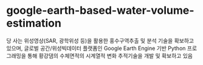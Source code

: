 # google-earth-based-water-volume-estimation
당 사는 위성영상(SAR, 광학위성 등)을 활용한 홍수구역추출 및 분석 기술을 확보하고 있으며, 글로벌 공간/위성빅데이터 플랫폼인 Google Earth Engine 기반 Python 프로그래밍을 통해 황강댐의 수체면적의 시계열적 변화 추적기술을 개발 및 확보하고 있음


